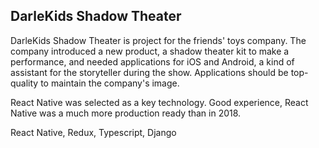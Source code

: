 ## DarleKids Shadow Theater

DarleKids Shadow Theater is project for the friends' toys company. The company introduced a new product, a shadow theater kit to make a performance, and needed applications for iOS and Android, a kind of assistant for the storyteller during the show. Applications should be top-quality to maintain the company's image.

React Native was selected as a key technology. Good experience, React Native was a much more production ready than in 2018. 

React Native, Redux, Typescript, Django

